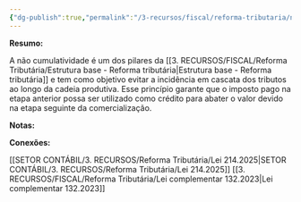 ```yaml
---
{"dg-publish":true,"permalink":"/3-recursos/fiscal/reforma-tributaria/nao-cumulatividade/","dgPassFrontmatter":true,"created":"2025-08-14T16:35:43.918-03:00","updated":"2025-08-26T15:05:43.756-03:00"}
---
```


**Resumo:**

A não cumulatividade é um dos pilares da [[3. RECURSOS/FISCAL/Reforma Tributária/Estrutura base - Reforma tributária\|Estrutura base - Reforma tributária]] e tem como objetivo evitar a incidência em cascata dos tributos ao longo da cadeia produtiva. Esse princípio garante que o imposto pago na etapa anterior possa ser utilizado como crédito para abater o valor devido na etapa seguinte da comercialização.


**Notas:**



**Conexões:**

[[SETOR CONTÁBIL/3. RECURSOS/Reforma Tributária/Lei 214.2025\|SETOR CONTÁBIL/3. RECURSOS/Reforma Tributária/Lei 214.2025]]
[[3. RECURSOS/FISCAL/Reforma Tributária/Lei complementar 132.2023\|Lei complementar 132.2023]]